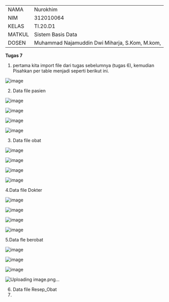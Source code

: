 <table>
  <tr>
    <td>NAMA</td>
    <td>Nurokhim</td>
  </tr>
  <tr>
    <td>NIM</td>
    <td>312010064</td>
  </tr>
  <tr>
    <td>KELAS</td>
    <td>TI.20.D1</td>
  </tr>
  <tr>
    <td>MATKUL</td>
    <td>Sistem Basis Data</td>
  </tr>
 <tr>
    <td>DOSEN</td>
    <td> Muhammad Najamuddin Dwi Miharja, S.Kom, M.kom, </td>
  </tr>
</table>

<b>Tugas 7</b>

1. pertama kita import file dari tugas sebelumnya (tugas 6), kemudian Pisahkan per table menjadi seperti berikut ini.

![image](https://user-images.githubusercontent.com/101801920/173198713-c84a78bc-d531-430e-bc2a-332f3a8a5962.png)

2. Data file pasien 

![image](https://user-images.githubusercontent.com/101801920/173198892-1531dd5b-21cc-48e2-8447-68a816b25dbc.png)

![image](https://user-images.githubusercontent.com/101801920/173198921-a90c7a0f-80f8-4cd7-ba9e-f81380fab9e2.png)

![image](https://user-images.githubusercontent.com/101801920/173198941-41bec967-657b-438c-a906-db47be907578.png)

![image](https://user-images.githubusercontent.com/101801920/173198979-072a3260-f522-4a20-acb7-203f3ceb9bc1.png)

3. Data file obat

![image](https://user-images.githubusercontent.com/101801920/173199026-7ee1d364-d532-48b7-bb95-f3b502b67c8b.png)

![image](https://user-images.githubusercontent.com/101801920/173199045-2bd1a321-05a2-4252-bdde-fe94dc8889fc.png)

![image](https://user-images.githubusercontent.com/101801920/173199076-4733b482-35cb-4428-9cf2-86c79adbd857.png)

![image](https://user-images.githubusercontent.com/101801920/173199097-7f36f31b-d6fe-442a-88e9-528ec1d76491.png)

4.Data file Dokter

![image](https://user-images.githubusercontent.com/101801920/173199185-d7ad0c3d-eb06-44e8-a2bd-f303a82b7c06.png)

![image](https://user-images.githubusercontent.com/101801920/173199271-ccb39e11-30f2-4f93-af27-f680f945ac2f.png)

![image](https://user-images.githubusercontent.com/101801920/173199301-d9e074b1-31bb-4e27-84ce-12a5a23433a9.png)

![image](https://user-images.githubusercontent.com/101801920/173199345-2eedb220-5de5-469f-93af-80d7acfcb5c8.png)

5.Data fle berobat

![image](https://user-images.githubusercontent.com/101801920/173199465-23329a53-b5c1-43e3-b4bb-8ce5b37392b6.png)

![image](https://user-images.githubusercontent.com/101801920/173199555-6f8692d1-4b03-4ced-978f-fed9b77d47ff.png)

![image](https://user-images.githubusercontent.com/101801920/173199574-24d9af6a-6bbf-4a72-b1a8-7e76db17de39.png)

![Uploading image.png…]()

6. Data file Resep_Obat
7. 









